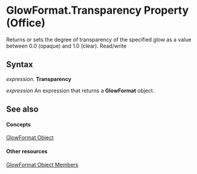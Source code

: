 
# GlowFormat.Transparency Property (Office)

Returns or sets the degree of transparency of the specified glow as a value between 0.0 (opaque) and 1.0 (clear). Read/write


## Syntax

 _expression_. **Transparency**

 _expression_ An expression that returns a **GlowFormat** object.


## See also


#### Concepts


[GlowFormat Object](b89e2245-e3a4-4a8c-cd4f-86396ad71a5b.md)
#### Other resources


[GlowFormat Object Members](8d12e270-0b8b-930b-9c74-694b02a3a228.md)
